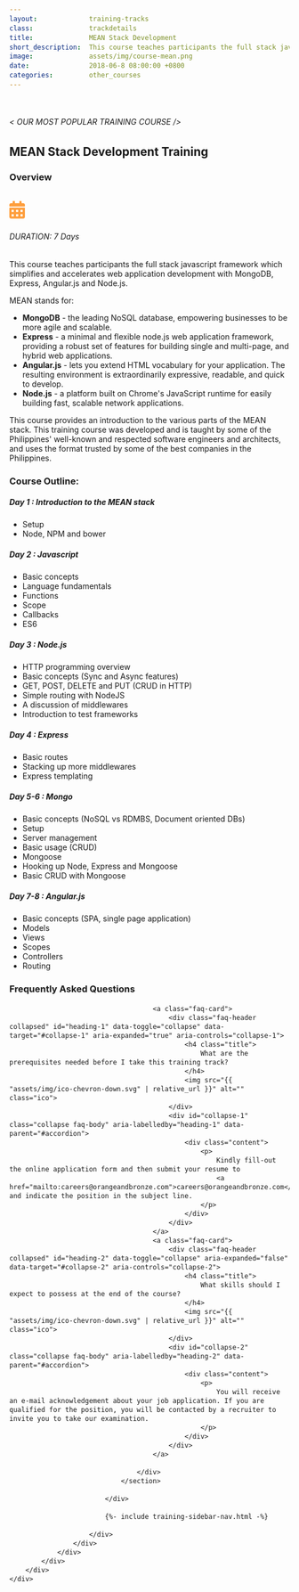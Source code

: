 ```yaml
---
layout:             training-tracks
class:              trackdetails
title:              MEAN Stack Development
short_description:  This course teaches participants the full stack javascript framework which simplifies and accelerates web application development with MongoDB, Express, Angular.js and Node.js.
image:              assets/img/course-mean.png
date:               2018-06-8 08:00:00 +0800
categories:         other_courses
---
```

<div class="section-content">
    <div class="container-fluid auto-1110">
        <div class="row">
            <div class="col">
                <div class="panel-content">
                    <div class="title-section">
                        <img src="{{ "assets/img/title-software.png" | relative_url }}" alt="">
                        <div class="title">
                            <h6>
                                < OUR MOST POPULAR TRAINING COURSE />
                            </h6>
                            <h2>MEAN Stack Development Training</h2>
                        </div>
                    </div>
                    <div class="row" data-sticky-container>
                        <div class="track-panel">
                            <div class="track-content">
                                <section id="overview">
                                    <h3>Overview</h3>
                                    <img class="mb30 img-fluid" src="{{ "assets/img/java-course-cover.jpg" | relative_url }}" alt="">
                                    <div class="track-details">
                                        <div class="details mr40">
                                            <img src="/assets/img/ico-calendar.svg" alt="">
                                            <h6>DURATION: 7 Days</h6>
                                        </div>
                                    </div>
                                    <p>
                                        This course teaches participants the full stack javascript framework which simplifies and accelerates web application development with MongoDB, Express, Angular.js and Node.js.
                                    </p>
                                    <p>
                                        MEAN stands for:
                                        <ul>
                                            <li><b>MongoDB</b> - the leading NoSQL database, empowering businesses to be more agile and scalable.</li>
                                            <li><b>Express</b> - a minimal and flexible node.js web application framework, providing a robust set of features for building single and multi-page, and hybrid web applications.</li>
                                            <li><b>Angular.js</b> - lets you extend HTML vocabulary for your application. The resulting environment is extraordinarily expressive, readable, and quick to develop.</li>
                                            <li><b>Node.js</b> - a platform built on Chrome's JavaScript runtime for easily building fast, scalable network applications.</li>
                                        </ul>
                                    </p>
                                    <p>
                                        This course provides an introduction to the various parts of the MEAN stack. This training course was developed and is taught by some of the Philippines' well-known and respected software engineers and architects, and uses the format trusted by some of the best companies in the Philippines.
                                    </p>
                                </section>
                                <section id="topic-outline">
                                    <h3>
                                        Course Outline:
                                    </h3>
                                    <h5 class="course-title">Day 1 :  Introduction to the MEAN stack</h5>
                                    <ul class="course-outline">
                                        <li>Setup</li>
                                        <li>Node, NPM and bower</li>
                                    </ul>
                                    <h5 class="course-title">Day 2 :  Javascript</h5>
                                    <ul class="course-outline">
                                        <li>Basic concepts</li>
                                        <li>Language fundamentals</li>
                                        <li>Functions</li>
                                        <li>Scope</li>
                                        <li>Callbacks</li>
                                        <li>ES6</li>
                                    </ul>
                                    <h5 class="course-title">Day 3 : Node.js</h5>
                                    <ul class="course-outline">
                                        <li>HTTP programming overview</li>
                                        <li>Basic concepts (Sync and Async features)</li>
                                        <li>GET, POST, DELETE and PUT (CRUD in HTTP)</li>
                                        <li>Simple routing with NodeJS</li>
                                        <li>A discussion of middlewares</li>
                                        <li>Introduction to test frameworks</li>
                                    </ul>
                                    <h5 class="course-title">Day 4 : Express</h5>
                                    <ul class="course-outline">
                                        <li>Basic routes</li>
                                        <li>Stacking up more middlewares</li>
                                        <li>Express templating</li>
                                    </ul>
                                    <h5 class="course-title">Day 5-6 : Mongo</h5>
                                    <ul class="course-outline">
                                        <li>Basic concepts (NoSQL vs RDMBS, Document oriented DBs)</li>
                                        <li>Setup</li>
                                        <li>Server management</li>
                                        <li>Basic usage (CRUD)</li>
                                        <li>Mongoose</li>
                                        <li>Hooking up Node, Express and Mongoose</li>
                                        <li>Basic CRUD with Mongoose</li>
                                    </ul>
                                    <h5 class="course-title">Day 7-8 : Angular.js</h5>
                                    <ul class="course-outline">
                                        <li>Basic concepts (SPA, single page application)</li>
                                        <li>Models</li>
                                        <li>Views</li>
                                        <li>Scopes</li>
                                        <li>Controllers</li>
                                        <li>Routing</li>
                                    </ul>
                                </section>
                                <section id="faq">
                                    <h3>Frequently Asked Questions</h3>
                                    <div class="faq-list" id="accordion">

                                        <a class="faq-card">
                                            <div class="faq-header collapsed" id="heading-1" data-toggle="collapse" data-target="#collapse-1" aria-expanded="true" aria-controls="collapse-1">
                                                <h4 class="title">
                                                    What are the prerequisites needed before I take this training track?
                                                </h4>
                                                <img src="{{ "assets/img/ico-chevron-down.svg" | relative_url }}" alt="" class="ico">
                                            </div>
                                            <div id="collapse-1" class="collapse faq-body" aria-labelledby="heading-1" data-parent="#accordion">
                                                <div class="content">
                                                    <p>
                                                        Kindly fill-out the online application form and then submit your resume to
                                                        <a href="mailto:careers@orangeandbronze.com">careers@orangeandbronze.com</a> and indicate the position in the subject line.
                                                    </p>
                                                </div>
                                            </div>
                                        </a>
                                        <a class="faq-card">
                                            <div class="faq-header collapsed" id="heading-2" data-toggle="collapse" aria-expanded="false" data-target="#collapse-2" aria-controls="collapse-2">
                                                <h4 class="title">
                                                    What skills should I expect to possess at the end of the course?
                                                </h4>
                                                <img src="{{ "assets/img/ico-chevron-down.svg" | relative_url }}" alt="" class="ico">
                                            </div>
                                            <div id="collapse-2" class="collapse faq-body" aria-labelledby="heading-2" data-parent="#accordion">
                                                <div class="content">
                                                    <p>
                                                        You will receive an e-mail acknowledgement about your job application. If you are qualified for the position, you will be contacted by a recruiter to invite you to take our examination.
                                                    </p>
                                                </div>
                                            </div>
                                        </a>

                                    </div>
                                </section>

                            </div>

                            {%- include training-sidebar-nav.html -%}

                        </div>
                    </div>
                </div>
            </div>
        </div>
    </div>
</div>